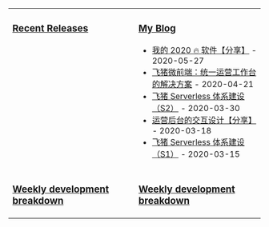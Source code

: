 <table>
<tr><td valign="top" width="50%">

### [Recent Releases](https://github.com/tw93/tw93/blob/main/releases.md)

<!-- recent_releases starts -->

<!-- recent_releases ends -->

  </td><td valign="top" width="50%">

### [My Blog](https://tw93.github.io/)

<!-- blog starts -->

- [我的 2020 🔥 软件【分享】](https://tw93.github.io/2020-05-27/good-app.html) - 2020-05-27
- [飞猪微前端：统一运营工作台的解决方案](https://tw93.github.io/2020-04-21/one.html) - 2020-04-21
- [飞猪 Serverless 体系建设（S2）](https://tw93.github.io/2020-03-30/serverless-two.html) - 2020-03-30
- [运营后台的交互设计【分享】](https://tw93.github.io/2020-03-18/how-to-do-design.html) - 2020-03-18
- [飞猪 Serverless 体系建设（S1）](https://tw93.github.io/2020-03-15/serverless-one.html) - 2020-03-15

<!-- blog ends -->
</td></tr>
<tr><td valign="top" width="50%">

### [Weekly development breakdown](https://gist.github.com/tw93/7854aac61f991ef4e7ae7b8440e4fdc6)

<!-- code_time starts -->
<!-- code_time ends -->
</td>
<td valign="top" width="50%">

### [Weekly development breakdown](https://gist.github.com/tw93/7854aac61f991ef4e7ae7b8440e4fdc6)
<!-- code_time starts -->
<!-- code_time ends -->
</td></tr>
</table>